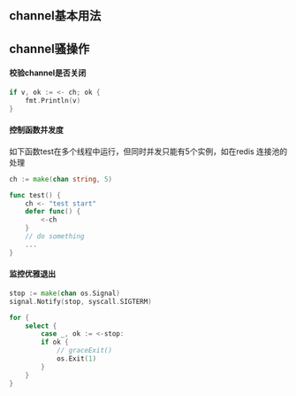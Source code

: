 ## channel基本用法



## channel骚操作

#### 校验channel是否关闭

```go
if v, ok := <- ch; ok {
    fmt.Println(v)
}
```

#### 控制函数并发度

如下函数test在多个线程中运行，但同时并发只能有5个实例，如在redis 连接池的处理

```go
ch := make(chan string, 5)

func test() {
    ch <- "test start"
    defer func() {
        <-ch
    }
    // do something
    ... 
}
```

#### 监控优雅退出

```go
stop := make(chan os.Signal)
signal.Notify(stop, syscall.SIGTERM)

for {
    select {
        case _, ok := <-stop:
        if ok {
            // graceExit()
            os.Exit(1)
        }
    }
}
```
